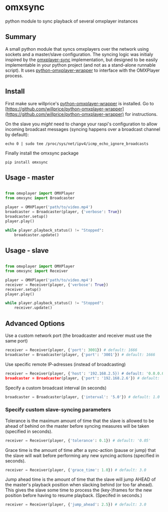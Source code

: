 # omxsync
python module to sync playback of several omxplayer instances


## Summary

A small python module that syncs omxplayers over the network using sockets and a master/slave configuration. The syncing logic was initialy inspired by the [omxplayer-sync](https://github.com/turingmachine/omxplayer-sync) implementation, but designed to be easily implementable in your python project (and not as a stand-alone runnable script). It uses [python-omxplayer-wrapper](https://github.com/willprice/python-omxplayer-wrapper) to interface with the OMXPlayer process.


## Install

First make sure willprice's [python-omxplayer-wrapper](https://github.com/willprice/python-omxplayer-wrapper) is installed. Go to [https://github.com/willprice/python-omxplayer-wrapper](https://github.com/willprice/python-omxplayer-wrapper) for instructions.

On the slave you _might_ need to change your raspi's configuration to allow incoming broadcast messages (syncing happens over a broadcast channel by default):
```shell
echo 0 | sudo tee /proc/sys/net/ipv4/icmp_echo_ignore_broadcasts
```

Finally install the omxsync package
```shell
pip install omxsync
```

## Usage - master

```python

from omxplayer import OMXPlayer
from omxsync import Broadcaster

player = OMXPlayer('path/to/video.mp4')
broadcaster = Broadcaster(player, {'verbose': True})
broadcaster.setup()
player.play()

while player.playback_status() != "Stopped":
	broadcaster.update()
```

## Usage - slave

```python

from omxplayer import OMXPlayer
from omxsync import Receiver

player = OMXPlayer('path/to/video.mp4')
receiver = Receiver(player, {'verbose': True})
receiver.setup()
player.play()

while player.playback_status() != "Stopped":
	receiver.update()
```

## Advanced Options

Use a custom network port (the broadcaster and receiver must use the same port)

```python
receiver = Receiver(player, {'port': 3001}) # default: 1666
broadcaster = Broadcaster(player, {'port': '3001'}) # default: 1666
```

Use specific remote IP-adresses (instead of broadcasting)

```python
receiver = Receiver(player, {'host': '192.168.2.5}) # default: '0.0.0.0'
broadcaster = Broadcaster(player, {'port': '192.168.2.6'}) # default: '255.255.255.255'
```

Specify a custom broadcast interval (in seconds)

```python
broadcaster = Broadcaster(player, {'interval': '5.0'}) # default: 1.0
```

### Specify custom slave-syncing parameters

Tolerance is the maximum amount of time that the slave is allowed to be ahead of behind on the master before syncing measures will be taken (specified in seconds).

```python
receiver = Receiver(player, {'tolerance': 0.1}) # default: '0.05'
```

Grace time is the amount of time after a sync-action (pause or jump) that the slave will wait before performing any new syncing actions (specified in seconds).

```python
receiver = Receiver(player, {'grace_time': 1.0}) # default: 3.0
```

Jump ahead time is the amount of time that the slave will jump AHEAD of the master's playback position when slacking behind (or too far ahead). This gives the slave some time to process the (key-)frames for the new position before having to resume playback. (Specifed in seconds.)

```python
receiver = Receiver(player, {'jump_ahead': 2.5}) # default: 3.0
```





